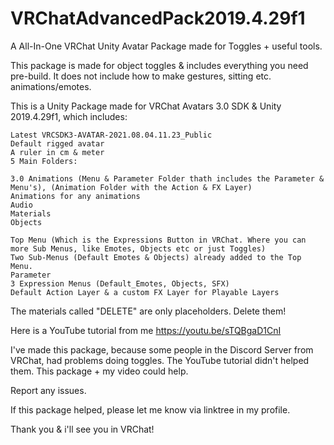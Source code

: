 # VRChatAdvancedPack2019.4.29f1
A All-In-One VRChat Unity  Avatar Package made for Toggles + useful tools.


This package is made for object toggles & includes everything you need pre-build. It does not include how to make gestures, sitting etc. animations/emotes.

This is a Unity Package made for VRChat Avatars 3.0 SDK & Unity 2019.4.29f1, which includes:

    Latest VRCSDK3-AVATAR-2021.08.04.11.23_Public
    Default rigged avatar
    A ruler in cm & meter
    5 Main Folders:

    3.0 Animations (Menu & Parameter Folder thath includes the Parameter & Menu's), (Animation Folder with the Action & FX Layer)
    Animations for any animations
    Audio
    Materials
    Objects

    Top Menu (Which is the Expressions Button in VRChat. Where you can more Sub Menus, like Emotes, Objects etc or just Toggles)
    Two Sub-Menus (Default Emotes & Objects) already added to the Top Menu.
    Parameter
    3 Expression Menus (Default_Emotes, Objects, SFX)
    Default Action Layer & a custom FX Layer for Playable Layers

The materials called "DELETE" are only placeholders. Delete them!


Here is a YouTube tutorial from me https://youtu.be/sTQBgaD1CnI

I've made this package, because some people in the Discord Server from VRChat, had problems doing toggles. The YouTube tutorial didn't helped them.
This package + my video could help.

Report any issues.


If this package helped, please let me know via linktree in my profile.


Thank you & i'll see you in VRChat!


